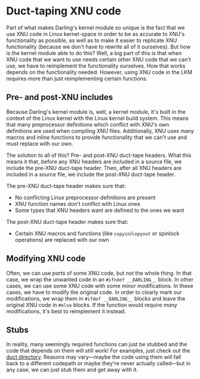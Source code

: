 # Duct-taping XNU code

Part of what makes Darling's kernel module so unique is the fact that we use XNU code in Linux kernel-space in order to be as accurate to XNU's
functionality as possible, as well as to make it easier to replicate XNU functionality (because we don't have to rewrite all of it ourselves).
But how is the kernel module able to do this? Well, a big part of this is that when XNU code that we want to use needs certain other XNU code that we can't use,
we have to reimplement the functionality ourselves. How that works depends on the functionality needed.
However, using XNU code in the LKM requires more than just reimplementing certain functions.

## Pre- and post-XNU includes

Because Darling's kernel module is, well, a kernel module, it's built in the context of the Linux kernel with the Linux kernel build system.
This means that many preprocessor definitions which conflict with XNU's own definitions are used when compiling XNU files.
Additionally, XNU uses many macros and inline functions to provide functionality that we can't use and must replace with our own.

The solution to all of this? Pre- and post-XNU duct-tape headers. What this means it that, before any XNU headers are included in a source file,
we include the pre-XNU duct-tape header. Then, after all XNU headers are included in a source file, we include the post-XNU duct-tape header.

The pre-XNU duct-tape header makes sure that:
  * No conflicting Linux preprocessor definitions are present
  * XNU function names don't conflict with Linux ones
  * Some types that XNU headers want are defined to the ones we want

The post-XNU duct-tape header makes sure that:
  * Certain XNU macros and functions (like `copyin`/`copyout` or spinlock operations) are replaced with our own

## Modifying XNU code

Often, we can use *parts* of some XNU code, but not the whole thing. In that case, we wrap the unwanted code in an `#ifndef __DARLING__` block.
In other cases, we can use some XNU code with some minor modifications. In these cases, we have to modify the original code.
In order to clearly mark our modifications, we wrap them in `#ifdef __DARLING__` blocks and leave the original XNU code in `#else` blocks.
If the function would require *many* modifications, it's best to reimplement it instead.

## Stubs

In reality, many seemingly required functions can just be stubbed and the code that depends on them will still work! For examples, just check out the [duct directory](https://github.com/darlinghq/darling-newlkm/tree/master/duct).
Reasons may vary&mdash;maybe the code using them will fall back to a different codepath or maybe they're never actually called&mdash;but in any case,
we can just stub them and get away with it.
